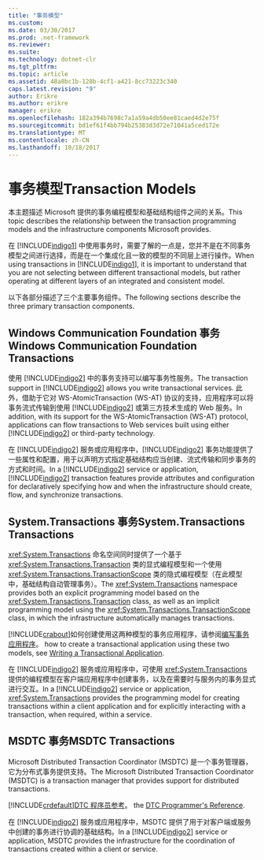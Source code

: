```yaml
---
title: "事务模型"
ms.custom: 
ms.date: 03/30/2017
ms.prod: .net-framework
ms.reviewer: 
ms.suite: 
ms.technology: dotnet-clr
ms.tgt_pltfrm: 
ms.topic: article
ms.assetid: 48a8bc1b-128b-4cf1-a421-8cc73223c340
caps.latest.revision: "9"
author: Erikre
ms.author: erikre
manager: erikre
ms.openlocfilehash: 182a394b7698c7a1a59a4db50ee81caed4d2e75f
ms.sourcegitcommit: bd1ef61f4bb794b25383d3d72e71041a5ced172e
ms.translationtype: MT
ms.contentlocale: zh-CN
ms.lasthandoff: 10/18/2017
---
```

# <a name="transaction-models"></a><span data-ttu-id="19e02-102">事务模型</span><span class="sxs-lookup"><span data-stu-id="19e02-102">Transaction Models</span></span>
<span data-ttu-id="19e02-103">本主题描述 Microsoft 提供的事务编程模型和基础结构组件之间的关系。</span><span class="sxs-lookup"><span data-stu-id="19e02-103">This topic describes the relationship between the transaction programming models and the infrastructure components Microsoft provides.</span></span>  
  
 <span data-ttu-id="19e02-104">在 [!INCLUDE[indigo1](../../../../includes/indigo1-md.md)] 中使用事务时，需要了解的一点是，您并不是在不同事务模型之间进行选择，而是在一个集成化且一致的模型的不同层上进行操作。</span><span class="sxs-lookup"><span data-stu-id="19e02-104">When using transactions in [!INCLUDE[indigo1](../../../../includes/indigo1-md.md)], it is important to understand that you are not selecting between different transactional models, but rather operating at different layers of an integrated and consistent model.</span></span>  
  
 <span data-ttu-id="19e02-105">以下各部分描述了三个主要事务组件。</span><span class="sxs-lookup"><span data-stu-id="19e02-105">The following sections describe the three primary transaction components.</span></span>  
  
## <a name="windows-communication-foundation-transactions"></a><span data-ttu-id="19e02-106">Windows Communication Foundation 事务</span><span class="sxs-lookup"><span data-stu-id="19e02-106">Windows Communication Foundation Transactions</span></span>  
 <span data-ttu-id="19e02-107">使用 [!INCLUDE[indigo2](../../../../includes/indigo2-md.md)] 中的事务支持可以编写事务性服务。</span><span class="sxs-lookup"><span data-stu-id="19e02-107">The transaction support in [!INCLUDE[indigo2](../../../../includes/indigo2-md.md)] allows you write transactional services.</span></span> <span data-ttu-id="19e02-108">此外，借助于它对 WS-AtomicTransaction (WS-AT) 协议的支持，应用程序可以将事务流式传输到使用 [!INCLUDE[indigo2](../../../../includes/indigo2-md.md)] 或第三方技术生成的 Web 服务。</span><span class="sxs-lookup"><span data-stu-id="19e02-108">In addition, with its support for the WS-AtomicTransaction (WS-AT) protocol, applications can flow transactions to Web services built using either [!INCLUDE[indigo2](../../../../includes/indigo2-md.md)] or third-party technology.</span></span>  
  
 <span data-ttu-id="19e02-109">在 [!INCLUDE[indigo2](../../../../includes/indigo2-md.md)] 服务或应用程序中，[!INCLUDE[indigo2](../../../../includes/indigo2-md.md)] 事务功能提供了一些属性和配置，用于以声明方式指定基础结构应当创建、流式传输和同步事务的方式和时间。</span><span class="sxs-lookup"><span data-stu-id="19e02-109">In a [!INCLUDE[indigo2](../../../../includes/indigo2-md.md)] service or application, [!INCLUDE[indigo2](../../../../includes/indigo2-md.md)] transaction features provide attributes and configuration for declaratively specifying how and when the infrastructure should create, flow, and synchronize transactions.</span></span>  
  
## <a name="systemtransactions-transactions"></a><span data-ttu-id="19e02-110">System.Transactions 事务</span><span class="sxs-lookup"><span data-stu-id="19e02-110">System.Transactions Transactions</span></span>  
 <span data-ttu-id="19e02-111"><xref:System.Transactions> 命名空间同时提供了一个基于 <xref:System.Transactions.Transaction> 类的显式编程模型和一个使用 <xref:System.Transactions.TransactionScope> 类的隐式编程模型（在此模型中，基础结构自动管理事务）。</span><span class="sxs-lookup"><span data-stu-id="19e02-111">The <xref:System.Transactions> namespace provides both an explicit programming model based on the <xref:System.Transactions.Transaction> class, as well as an implicit programming model using the <xref:System.Transactions.TransactionScope> class, in which the infrastructure automatically manages transactions.</span></span>  
  
 [!INCLUDE[crabout](../../../../includes/crabout-md.md)]<span data-ttu-id="19e02-112">如何创建使用这两种模型的事务应用程序，请参阅[编写事务应用程序](http://go.microsoft.com/fwlink/?LinkId=94947)。</span><span class="sxs-lookup"><span data-stu-id="19e02-112"> how to create a transactional application using these two models, see [Writing a Transactional Application](http://go.microsoft.com/fwlink/?LinkId=94947).</span></span>  
  
 <span data-ttu-id="19e02-113">在 [!INCLUDE[indigo2](../../../../includes/indigo2-md.md)] 服务或应用程序中，可使用 <xref:System.Transactions> 提供的编程模型在客户端应用程序中创建事务，以及在需要时与服务内的事务显式进行交互。</span><span class="sxs-lookup"><span data-stu-id="19e02-113">In a [!INCLUDE[indigo2](../../../../includes/indigo2-md.md)] service or application, <xref:System.Transactions> provides the programming model for creating transactions within a client application and for explicitly interacting with a transaction, when required, within a service.</span></span>  
  
## <a name="msdtc-transactions"></a><span data-ttu-id="19e02-114">MSDTC 事务</span><span class="sxs-lookup"><span data-stu-id="19e02-114">MSDTC Transactions</span></span>  
 <span data-ttu-id="19e02-115">Microsoft Distributed Transaction Coordinator (MSDTC) 是一个事务管理器，它为分布式事务提供支持。</span><span class="sxs-lookup"><span data-stu-id="19e02-115">The Microsoft Distributed Transaction Coordinator (MSDTC) is a transaction manager that provides support for distributed transactions.</span></span>  
  
 [!INCLUDE[crdefault](../../../../includes/crdefault-md.md)]<span data-ttu-id="19e02-116">[DTC 程序员参考](http://go.microsoft.com/fwlink/?LinkId=94948)。</span><span class="sxs-lookup"><span data-stu-id="19e02-116"> the [DTC Programmer's Reference](http://go.microsoft.com/fwlink/?LinkId=94948).</span></span>  
  
 <span data-ttu-id="19e02-117">在 [!INCLUDE[indigo2](../../../../includes/indigo2-md.md)] 服务或应用程序中，MSDTC 提供了用于对客户端或服务中创建的事务进行协调的基础结构。</span><span class="sxs-lookup"><span data-stu-id="19e02-117">In a [!INCLUDE[indigo2](../../../../includes/indigo2-md.md)] service or application, MSDTC provides the infrastructure for the coordination of transactions created within a client or service.</span></span>
